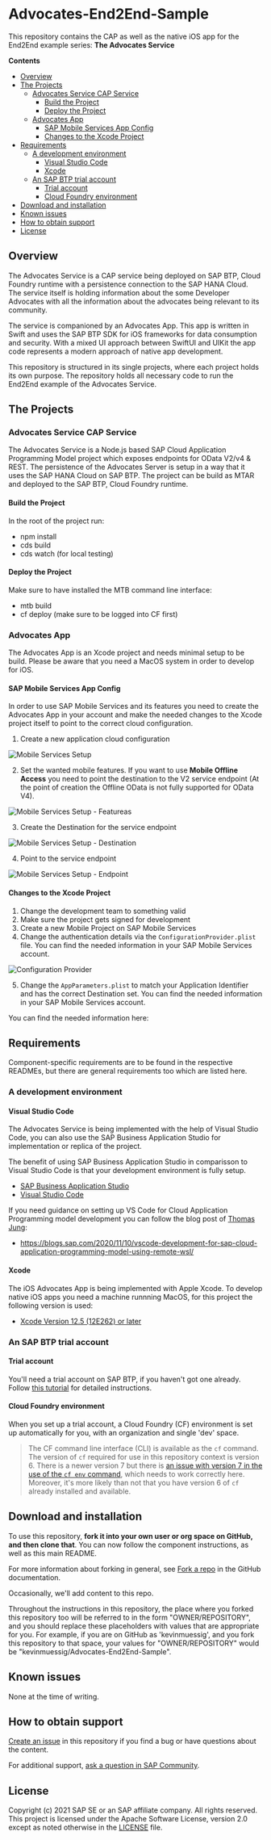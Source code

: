 # Advocates-End2End-Sample
This repository contains the CAP as well as the native iOS app for the End2End example series: **The Advocates Service**

**Contents**

- [Overview](#overview)
- [The Projects](#the-projects)
  - [Advocates Service CAP Service](#advocates-service-cap-service)
    - [Build the Project](#build-the-project)
    - [Deploy the Project](#deploy-the-project)
  - [Advocates App](#advocates-app)
    - [SAP Mobile Services App Config](#sap-mobile-services-app-config)
    - [Changes to the Xcode Project](#changes-to-the-xcode-project)
- [Requirements](#requirements)
  - [A development environment](#a-development-environment)
    - [Visual Studio Code](#visual-studio-code)
    - [Xcode](#xcode)
  - [An SAP BTP trial account](#an-sap-btp-trial-account)
    - [Trial account](#trial-account)
    - [Cloud Foundry environment](#cloud-foundry-environment)
- [Download and installation](#download-and-installation)
- [Known issues](#known-issues)
- [How to obtain support](#how-to-obtain-support)
- [License](#license)

## Overview
The Advocates Service is a CAP service being deployed on SAP BTP, Cloud Foundry runtime with a persistence connection to the SAP HANA Cloud. The service itself is holding information about the some Developer Advocates with all the information about the advocates being relevant to its community.

The service is companioned by an Advocates App. This app is written in Swift and uses the SAP BTP SDK for iOS frameworks for data consumption and security. With a mixed UI approach between SwiftUI and UIKit the app code represents a modern approach of native app development.

This repository is structured in its single projects, where each project holds its own purpose. The repository holds all necessary code to run the End2End example of the Advocates Service.

## The Projects

### Advocates Service CAP Service
The Advocates Service is a Node.js based SAP Cloud Application Programming Model project which exposes endpoints for OData V2/v4 & REST. The persistence of the Advocates Server is setup in a way that it uses the SAP HANA Cloud on SAP BTP. The project can be build as MTAR and deployed to the SAP BTP, Cloud Foundry runtime.

#### Build the Project
In the root of the project run:
* npm install
* cds build
* cds watch (for local testing)

#### Deploy the Project
Make sure to have installed the MTB command line interface:
* mtb build
* cf deploy <path-to-mtar> (make sure to be logged into CF first)

### Advocates App
The Advocates App is an Xcode project and needs minimal setup to be build. Please be aware that you need a MacOS system in order to develop for iOS.

#### SAP Mobile Services App Config
In order to use SAP Mobile Services and its features you need to create the Advocates App in your account and make the needed changes to the Xcode project itself to point to the correct cloud configuration.

1. Create a new application cloud configuration

![Mobile Services Setup](https://github.com/SAP-samples/advocates-end2end-sample/blob/main/screenshots/ms_setup.png)

2. Set the wanted mobile features. If you want to use **Mobile Offline Access** you need to point the destination to the V2 service endpoint (At the point of creation the Offline OData is not fully supported for OData V4).

![Mobile Services Setup - Featureas](https://github.com/SAP-samples/advocates-end2end-sample/blob/main/screenshots/ms_setup_2.png)

3. Create the Destination for the service endpoint

![Mobile Services Setup - Destination](https://github.com/SAP-samples/advocates-end2end-sample/blob/main/screenshots/ms_setup_3.png)

4. Point to the service endpoint

![Mobile Services Setup - Endpoint](https://github.com/SAP-samples/advocates-end2end-sample/blob/main/screenshots/ms_setup_4.png)

#### Changes to the Xcode Project
1. Change the development team to something valid
2. Make sure the project gets signed for development
3. Create a new Mobile Project on SAP Mobile Services
4. Change the authentication details via the `ConfigurationProvider.plist` file. You can find the needed information in your SAP Mobile Services account.

![Configuration Provider](https://github.com/SAP-samples/advocates-end2end-sample/blob/main/screenshots/configurationProvider.png)

5. Change the `AppParameters.plist` to match your Application Identifier and has the correct Destination set. You can find the needed information in your SAP Mobile Services account.

You can find the needed information here:


## Requirements

Component-specific requirements are to be found in the respective READMEs, but there are general requirements too which are listed here.

### A development environment

#### Visual Studio Code
The Advocates Service is being implemented with the help of Visual Studio Code, you can also use the SAP Business Application Studio for implementation or replica of the project. 

The benefit of using SAP Business Application Studio in comparisson to Visual Studio Code is that your development environment is fully setup.

* [SAP Business Application Studio](https://developers.sap.com/topics/business-application-studio.html)
* [Visual Studio Code](https://code.visualstudio.com/)

If you need guidance on setting up VS Code for Cloud Application Programming model development you can follow the blog post of [Thomas Jung](https://people.sap.com/thomas.jung):
* https://blogs.sap.com/2020/11/10/vscode-development-for-sap-cloud-application-programming-model-using-remote-wsl/

#### Xcode
The iOS Advocates App is being implemented with Apple Xcode. To develop native iOS apps you need a machine runnning MacOS, for this project the following version is used:

* [Xcode Version 12.5 (12E262) or later](https://developer.apple.com/xcode/)

### An SAP BTP trial account

#### Trial account

You'll need a trial account on SAP BTP, if you haven't got one already. Follow [this tutorial](https://developers.sap.com/tutorials/hcp-create-trial-account.html) for detailed instructions.

#### Cloud Foundry environment

When you set up a trial account, a Cloud Foundry (CF) environment is set up automatically for you, with an organization and single 'dev' space.

> The CF command line interface (CLI) is available as the `cf` command. The version of `cf` required for use in this repository context is version 6. There is a newer version 7 but there is [an issue with version 7 in the use of the `cf env` command](https://github.com/cloudfoundry/cli/issues/2116), which needs to work correctly here. Moreover, it's more likely than not that you have version 6 of `cf` already installed and available.

## Download and installation

To use this repository, **fork it into your own user or org space on GitHub, and then clone that**. You can now follow the component instructions, as well as this main README.

For more information about forking in general, see [Fork a repo](https://docs.github.com/en/free-pro-team@latest/github/getting-started-with-github/fork-a-repo) in the GitHub documentation.

Occasionally, we'll add content to this repo.

Throughout the instructions in this repository, the place where you forked this repository too will be referred to in the form "OWNER/REPOSITORY", and you should replace these placeholders with values that are appropriate for you. For example, if you are on GitHub as 'kevinmuessig', and you fork this repository to that space, your values for "OWNER/REPOSITORY" would be "kevinmuessig/Advocates-End2End-Sample".

## Known issues

None at the time of writing.

## How to obtain support

[Create an issue](https://github.com/SAP-samples/<repository-name>/issues) in this repository if you find a bug or have questions about the content.
 
For additional support, [ask a question in SAP Community](https://answers.sap.com/questions/ask.html).

## License
Copyright (c) 2021 SAP SE or an SAP affiliate company. All rights reserved. This project is licensed under the Apache Software License, version 2.0 except as noted otherwise in the [LICENSE](LICENSES/Apache-2.0.txt) file.
